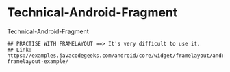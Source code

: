 # Technical-Android-Fragment
Technical-Android-Fragment

    ## PRACTISE WITH FRAMELAYOUT ==> It's very difficult to use it.
    ## Link: https://examples.javacodegeeks.com/android/core/widget/framelayout/android-framelayout-example/
